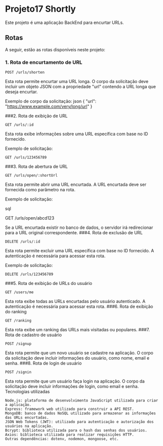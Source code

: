 

# Projeto17 Shortly
Este projeto é uma aplicação BackEnd para encurtar URLs.

## Rotas

A seguir, estão as rotas disponíveis neste projeto:

### 1. Rota de encurtamento de URL

`POST /urls/shorten`

Esta rota permite encurtar uma URL longa. O corpo da solicitação deve incluir um objeto JSON com a propriedade "url" contendo a URL longa que deseja encurtar.

Exemplo de corpo da solicitação:
json
{
  "url": "https://www.example.com/very/long/url"
}

###2. Rota de exibição de URL

`GET /urls/:id`

Esta rota exibe informações sobre uma URL específica com base no ID fornecido.

Exemplo de solicitação:


`GET /urls/123456789`

###3. Rota de abertura de URL

`GET /urls/open/:shortUrl`

Esta rota permite abrir uma URL encurtada. A URL encurtada deve ser fornecida como parâmetro na rota.

Exemplo de solicitação:

sql

GET /urls/open/abcd123

Se a URL encurtada existir no banco de dados, o servidor irá redirecionar para a URL original correspondente.
###4. Rota de exclusão de URL

`DELETE /urls/:id`

Esta rota permite excluir uma URL específica com base no ID fornecido. A autenticação é necessária para acessar esta rota.

Exemplo de solicitação:


`DELETE /urls/123456789`

###5. Rota de exibição de URLs do usuário

`GET /users/me`

Esta rota exibe todas as URLs encurtadas pelo usuário autenticado. A autenticação é necessária para acessar esta rota.
###6. Rota de exibição do ranking

`GET /ranking`

Esta rota exibe um ranking das URLs mais visitadas ou populares.
###7. Rota de cadastro de usuário

`POST /signup`

Esta rota permite que um novo usuário se cadastre na aplicação. O corpo da solicitação deve incluir informações do usuário, como nome, email e senha.
###8. Rota de login de usuário

`POST /signin`

Esta rota permite que um usuário faça login na aplicação. O corpo da solicitação deve incluir informações de login, como email e senha.
Tecnologias utilizadas

    Node.js: plataforma de desenvolvimento JavaScript utilizada para criar a aplicação.
    Express: framework web utilizado para construir a API REST.
    MongoDB: banco de dados NoSQL utilizado para armazenar as informações das URLs encurtadas.
    JSON Web Tokens (JWT): utilizado para autenticação e autorização dos usuários na aplicação.
    Bcrypt: biblioteca utilizada para o hash das senhas dos usuários.
    Axios: biblioteca utilizada para realizar requisições HTTP.
    Outras dependências: dotenv, nodemon, mongoose, etc.
